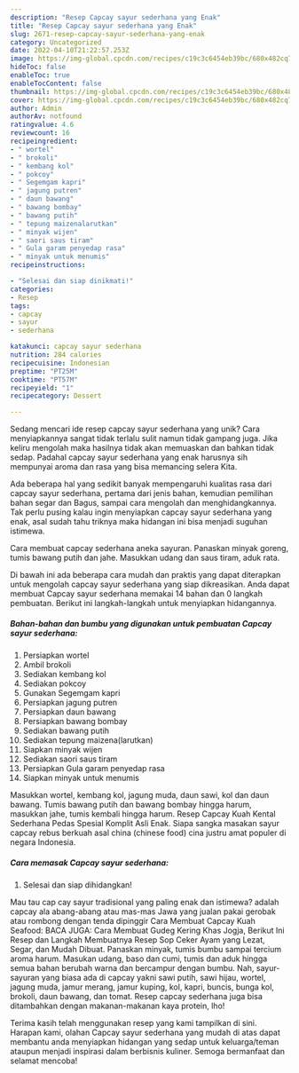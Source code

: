 ```yaml
---
description: "Resep Capcay sayur sederhana yang Enak"
title: "Resep Capcay sayur sederhana yang Enak"
slug: 2671-resep-capcay-sayur-sederhana-yang-enak
category: Uncategorized
date: 2022-04-10T21:22:57.253Z
image: https://img-global.cpcdn.com/recipes/c19c3c6454eb39bc/680x482cq70/capcay-sayur-sederhana-foto-resep-utama.jpg
hideToc: false
enableToc: true
enableTocContent: false
thumbnail: https://img-global.cpcdn.com/recipes/c19c3c6454eb39bc/680x482cq70/capcay-sayur-sederhana-foto-resep-utama.jpg
cover: https://img-global.cpcdn.com/recipes/c19c3c6454eb39bc/680x482cq70/capcay-sayur-sederhana-foto-resep-utama.jpg
author: Admin
authorAv: notfound
ratingvalue: 4.6
reviewcount: 16
recipeingredient:
- " wortel"
- " brokoli"
- " kembang kol"
- " pokcoy"
- " Segemgam kapri"
- " jagung putren"
- " daun bawang"
- " bawang bombay"
- " bawang putih"
- " tepung maizenalarutkan"
- " minyak wijen"
- " saori saus tiram"
- " Gula garam penyedap rasa"
- " minyak untuk menumis"
recipeinstructions:

- "Selesai dan siap dinikmati!"
categories:
- Resep
tags:
- capcay
- sayur
- sederhana

katakunci: capcay sayur sederhana 
nutrition: 284 calories
recipecuisine: Indonesian
preptime: "PT25M"
cooktime: "PT57M"
recipeyield: "1"
recipecategory: Dessert

---
```





Sedang mencari ide resep capcay sayur sederhana yang unik? Cara menyiapkannya sangat tidak terlalu sulit namun tidak gampang juga. Jika keliru mengolah maka hasilnya tidak akan memuaskan dan bahkan tidak sedap. Padahal capcay sayur sederhana yang enak harusnya sih mempunyai aroma dan rasa yang bisa memancing selera Kita.





Ada beberapa hal yang sedikit banyak mempengaruhi kualitas rasa dari capcay sayur sederhana, pertama dari jenis bahan, kemudian pemilihan bahan segar dan Bagus, sampai cara mengolah dan menghidangkannya. Tak perlu pusing kalau ingin menyiapkan capcay sayur sederhana yang enak,      asal sudah tahu triknya maka hidangan ini bisa menjadi suguhan istimewa.














Cara membuat capcay sederhana aneka sayuran. Panaskan minyak goreng, tumis bawang putih dan jahe. Masukkan udang dan saus tiram, aduk rata.






Di bawah ini ada beberapa cara mudah dan praktis yang dapat diterapkan untuk mengolah capcay sayur sederhana yang siap dikreasikan. Anda dapat membuat Capcay sayur sederhana memakai 14 bahan dan 0 langkah pembuatan. Berikut ini langkah-langkah untuk menyiapkan hidangannya.

<!--inarticleads1-->

##### Bahan-bahan dan bumbu yang digunakan untuk pembuatan Capcay sayur sederhana:

1. Persiapkan  wortel
1. Ambil  brokoli
1. Sediakan  kembang kol
1. Sediakan  pokcoy
1. Gunakan  Segemgam kapri
1. Persiapkan  jagung putren
1. Persiapkan  daun bawang
1. Persiapkan  bawang bombay
1. Sediakan  bawang putih
1. Sediakan  tepung maizena(larutkan)
1. Siapkan  minyak wijen
1. Sediakan  saori saus tiram
1. Persiapkan  Gula garam penyedap rasa
1. Siapkan  minyak untuk menumis


Masukkan wortel, kembang kol, jagung muda, daun sawi, kol dan daun bawang. Tumis bawang putih dan bawang bombay hingga harum, masukkan jahe, tumis kembali hingga harum. Resep Capcay Kuah Kental Sederhana Pedas Spesial Komplit Asli Enak. Siapa sangka masakan sayur capcay rebus berkuah asal china (chinese food) cina justru amat populer di negara Indonesia. 

<!--inarticleads2-->

##### Cara memasak Capcay sayur sederhana:


1. Selesai dan siap dihidangkan!

Mau tau cap cay sayur tradisional yang paling enak dan istimewa? adalah capcay ala abang-abang atau mas-mas Jawa yang jualan pakai gerobak atau rombong dengan tenda dipinggir Cara Membuat Capcay Kuah Seafood: BACA JUGA: Cara Membuat Gudeg Kering Khas Jogja, Berikut Ini Resep dan Langkah Membuatnya Resep Sop Ceker Ayam yang Lezat, Segar, dan Mudah Dibuat. Panaskan minyak, tumis bumbu sampai tercium aroma harum. Masukan udang, baso dan cumi, tumis dan aduk hingga semua bahan berubah warna dan bercampur dengan bumbu. Nah, sayur-sayuran yang biasa ada di capcay yakni sawi putih, sawi hijau, wortel, jagung muda, jamur merang, jamur kuping, kol, kapri, buncis, bunga kol, brokoli, daun bawang, dan tomat. Resep capcay sederhana juga bisa ditambahkan dengan makanan-makanan kaya protein, lho! 

Terima kasih telah menggunakan resep yang kami tampilkan di sini. Harapan kami, olahan Capcay sayur sederhana yang mudah di atas dapat membantu anda menyiapkan hidangan yang sedap untuk keluarga/teman ataupun menjadi inspirasi dalam berbisnis kuliner. Semoga bermanfaat dan selamat mencoba!
